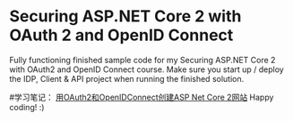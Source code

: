 # Securing ASP.NET Core 2 with OAuth 2 and OpenID Connect
Fully functioning finished sample code for my Securing ASP.NET Core 2 with OAuth2 and OpenID Connect course.  Make sure you start up / deploy the IDP, Client & API project when running the finished solution.

#学习笔记：
[用OAuth2和OpenIDConnect创建ASP Net Core 2网站](https://www.jianshu.com/nb/28224144)
Happy coding! :)
